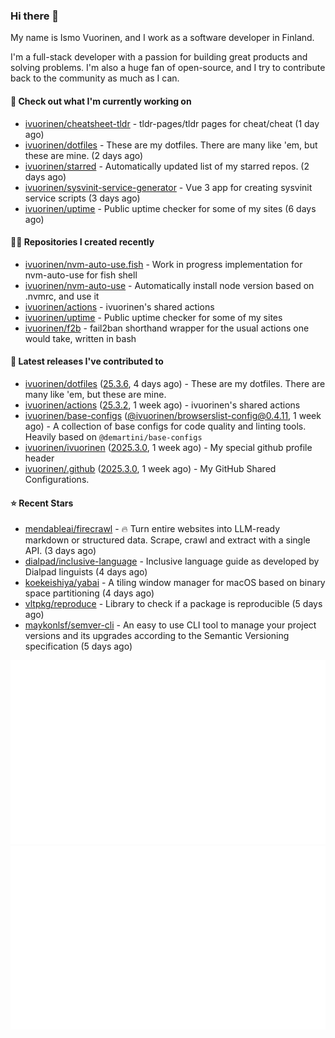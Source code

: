 
### Hi there 👋

My name is Ismo Vuorinen, and I work as a software developer in Finland.

I'm a full-stack developer with a passion for building great products and solving problems.
I'm also a huge fan of open-source, and I try to contribute back to the community as much as I can.

#### 👷 Check out what I'm currently working on

- [ivuorinen/cheatsheet-tldr](https://github.com/ivuorinen/cheatsheet-tldr) - tldr-pages/tldr pages for cheat/cheat (1 day ago)
- [ivuorinen/dotfiles](https://github.com/ivuorinen/dotfiles) - These are my dotfiles. There are many like &#39;em, but these are mine. (2 days ago)
- [ivuorinen/starred](https://github.com/ivuorinen/starred) - Automatically updated list of my starred repos. (2 days ago)
- [ivuorinen/sysvinit-service-generator](https://github.com/ivuorinen/sysvinit-service-generator) - Vue 3 app for creating sysvinit service scripts (3 days ago)
- [ivuorinen/uptime](https://github.com/ivuorinen/uptime) - Public uptime checker for some of my sites (6 days ago)

#### 👨‍💻 Repositories I created recently

- [ivuorinen/nvm-auto-use.fish](https://github.com/ivuorinen/nvm-auto-use.fish) - Work in progress implementation for nvm-auto-use for fish shell
- [ivuorinen/nvm-auto-use](https://github.com/ivuorinen/nvm-auto-use) - Automatically install node version based on .nvmrc, and use it
- [ivuorinen/actions](https://github.com/ivuorinen/actions) - ivuorinen&#39;s shared actions
- [ivuorinen/uptime](https://github.com/ivuorinen/uptime) - Public uptime checker for some of my sites
- [ivuorinen/f2b](https://github.com/ivuorinen/f2b) - fail2ban shorthand wrapper for the usual actions one would take, written in bash

#### 🚀 Latest releases I've contributed to

- [ivuorinen/dotfiles](https://github.com/ivuorinen/dotfiles) ([25.3.6](https://github.com/ivuorinen/dotfiles/releases/tag/25.3.6), 4 days ago) - These are my dotfiles. There are many like &#39;em, but these are mine.
- [ivuorinen/actions](https://github.com/ivuorinen/actions) ([25.3.2](https://github.com/ivuorinen/actions/releases/tag/25.3.2), 1 week ago) - ivuorinen&#39;s shared actions
- [ivuorinen/base-configs](https://github.com/ivuorinen/base-configs) ([@ivuorinen/browserslist-config@0.4.11](https://github.com/ivuorinen/base-configs/releases/tag/%40ivuorinen/browserslist-config%400.4.11), 1 week ago) - A collection of base configs for code quality and linting tools. Heavily based on `@demartini/base-configs`
- [ivuorinen/ivuorinen](https://github.com/ivuorinen/ivuorinen) ([2025.3.0](https://github.com/ivuorinen/ivuorinen/releases/tag/2025.3.0), 1 week ago) - My special github profile header
- [ivuorinen/.github](https://github.com/ivuorinen/.github) ([2025.3.0](https://github.com/ivuorinen/.github/releases/tag/2025.3.0), 1 week ago) - My GitHub Shared Configurations.

#### ⭐ Recent Stars

- [mendableai/firecrawl](https://github.com/mendableai/firecrawl) - 🔥 Turn entire websites into LLM-ready markdown or structured data. Scrape, crawl and extract with a single API. (3 days ago)
- [dialpad/inclusive-language](https://github.com/dialpad/inclusive-language) - Inclusive language guide as developed by Dialpad linguists (4 days ago)
- [koekeishiya/yabai](https://github.com/koekeishiya/yabai) - A tiling window manager for macOS based on binary space partitioning (4 days ago)
- [vltpkg/reproduce](https://github.com/vltpkg/reproduce) - Library to check if a package is reproducible (5 days ago)
- [maykonlsf/semver-cli](https://github.com/maykonlsf/semver-cli) - An easy to use CLI tool to manage your project versions and its upgrades according to the Semantic Versioning specification (5 days ago)



<picture>
  <source srcset="https://raw.githubusercontent.com/ivuorinen/github-stats/master/generated/overview.svg#gh-dark-mode-only" media="(prefers-color-scheme: dark)" />
  <img src="https://raw.githubusercontent.com/ivuorinen/github-stats/master/generated/overview.svg#gh-light-mode-only" alt="Overview of my activity" />
</picture>
<picture>
  <source srcset="https://raw.githubusercontent.com/ivuorinen/github-stats/master/generated/languages.svg#gh-dark-mode-only" media="(prefers-color-scheme: dark)" />
  <img src="https://raw.githubusercontent.com/ivuorinen/github-stats/master/generated/languages.svg#gh-light-mode-only" alt="Languages I have been using" />
</picture>


